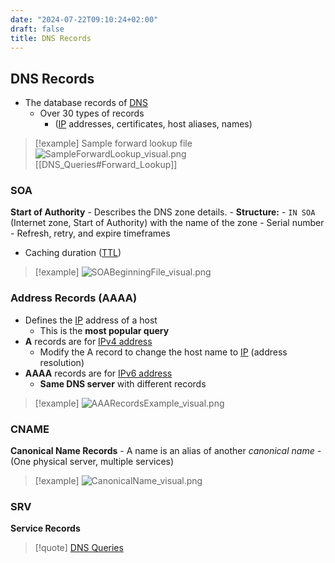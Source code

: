 ```yaml
---
date: "2024-07-22T09:10:24+02:00"
draft: false
title: DNS Records
---
```


## DNS Records

-   The database records of [DNS](/Notes/posts/Network/Phisicall/DNS)
    -   Over 30 types of records
        -   ([IP](/Notes/posts/Network/Ref_OSI/IP) addresses,
            certificates, host aliases, names)

> \[!example\] Sample forward lookup file
> ![SampleForwardLookup_visual.png](/Notes/SampleForwardLookup_visual.png)
> \[\[DNS_Queries#Forward_Lookup\]\]

### SOA

**Start of Authority** - Describes the DNS zone details. -
**Structure:** - `IN SOA` (Internet zone, Start of Authority) with the
name of the zone - Serial number - Refresh, retry, and expire timeframes
- Caching duration ([TTL](/Notes/posts/Network/DNS_Queries.md#TTL))

> \[!example\]
> ![SOABeginningFile_visual.png](/Notes/SOABeginningFile_visual.png)

### Address Records (AAAA)

-   Defines the [IP](/Notes/posts/Network/Ref_OSI/IP) address of a host
    -   This is the **most popular query**
-   **A** records are for [IPv4
    address](/Notes/posts/Network/basic_network_connections/IPv4_address)
    -   Modify the A record to change the host name to
        [IP](/Notes/posts/Network/Ref_OSI/IP) (address resolution)
-   **AAAA** records are for [IPv6
    address](/Notes/posts/Network/IPv6_address)
    -   **Same DNS server** with different records

> \[!example\]
> ![AAARecordsExample_visual.png](/Notes/AAARecordsExample_visual.png)

### CNAME

**Canonical Name Records** - A name is an alias of another *canonical
name* - (One physical server, multiple services)

> \[!example\]
> ![CanonicalName_visual.png](/Notes/CanonicalName_visual.png)

### SRV

**Service Records**

> \[!quote\] [DNS Queries](/Notes/posts/Network/DNS_Queries)
